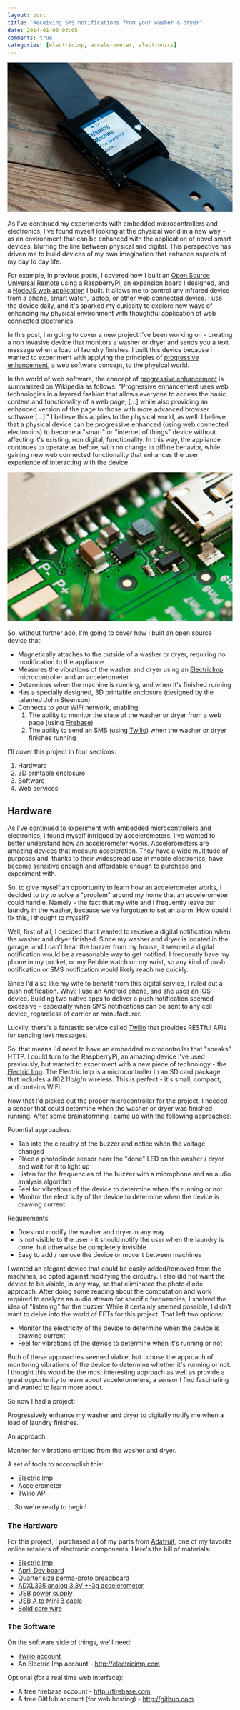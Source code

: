```yaml
---
layout: post
title: "Receiving SMS notifications from your washer & dryer"
date: 2014-01-06 03:05
comments: true
categories: [electricimp, accelerometer, electronics]
---
```


<img src="/images/posts/lundry/thumb_pebble_notification.jpg" class="center" />

As I've continued my experiments with embedded microcontrollers and electronics, I've found myself looking at the physical world in a new way - as an environment that can be enhanced with the application of novel smart devices, blurring the line between physical and digital. This perspective has driven me to build devices of my own imagination that enhance aspects of my day to day life. 

For example, in previous posts, I covered how I built an [Open Source Universal Remote](http://alexba.in/blog/2013/06/08/open-source-universal-remote-parts-and-pictures/) using a RaspberryPi, an expansion board I designed, and a [NodeJS web application](http://github.com/alexbain/lirc_web) I built. It allows me to control any infrared device from a phone, smart watch, laptop, or other web connected device. I use the device daily, and it's sparked my curiosity to explore new ways of enhancing my physical environment with thoughtful application of web connected electronics.

In this post, I'm going to cover a new project I've been working on - creating a non invasive device that monitors a washer or dryer and sends you a text message when a load of laundry finishes. I built this device because I wanted to experiment with applying the principles of [progressive enhancement](http://en.wikipedia.org/wiki/Progressive_enhancement), a web software concept, to the physical world.

In the world of web software, the concept of [progressive enhancement](http://en.wikipedia.org/wiki/Progressive_enhancement) is summarized on Wikipedia as follows: "Progressive enhancement uses web technologies in a layered fashion that allows everyone to access the basic content and functionality of a web page, [...] while also providing an enhanced version of the page to those with more advanced browser software [...]." I believe this applies to the physical world, as well. I believe that a physical device can be progressive enhanced (using web connected electronics) to become a "smart" or "internet of things" device without affecting it's existing, non digital, functionality. In this way, the appliance continues to operate as before, with no change in offline behavior, while gaining new web connected functionality that enhances the user experience of interacting with the device.

<img src="/images/posts/lundry/thumb_circuit_macro.jpg" class="center" />

So, without further ado, I'm going to cover how I built an open source device that:

* Magnetically attaches to the outside of a washer or dryer, requiring no modification to the appliance
* Measures the vibrations of the washer and dryer using an [ElectricImp](http://electricimp.com) microcontroller and an accelerometer
* Determines when the machine is running, and when it's finished running
* Has a specially designed, 3D printable enclosure (designed by the talented John Steenson)
* Connects to your WiFi network, enabling:
  1. The ability to monitor the state of the washer or dryer from a web page (using [Firebase](http://firebase.com))
  2. The ability to send an SMS (using [Twilio](http://twilio.com)) when the washer or dryer finishes running

I'll cover this project in four sections:

1. Hardware
2. 3D printable enclosure
3. Software
4. Web services

## Hardware






As I've continued to experiment with embedded microcontrollers and electronics, I found myself intrigued by accelerometers. I've wanted to better understand how an accelerometer works. Accelerometers are amazing devices that measure acceleration. They have a wide multitude of purposes and, thanks to their widespread use in mobile electronics, have become sensitive enough and affordable enough to purchase and experiment with.

So, to give myself an opportunity to learn how an accelerometer works, I decided to try to solve a "problem" around my home that an accelerometer could handle. Namely - the fact that my wife and I frequently leave our laundry in the washer, because we've forgotten to set an alarm. How could I fix this, I thought to myself?

Well, first of all, I decided that I wanted to receive a digital notification when the washer and dryer finished. Since my washer and dryer is located in the garage, and I can't hear the buzzer from my house, it seemed a digital notification would be a reasonable way to get notified. I frequently have my phone in my pocket, or my Pebble watch on my wrist, so any kind of push notification or SMS notification would likely reach me quickly.

Since I'd also like my wife to benefit from this digital service, I ruled out a push notification. Why? I use an Android phone, and she uses an iOS device. Building two native apps to deliver a push notification seemed excessive - especially when SMS notifications can be sent to any cell device, regardless of carrier or manufacturer.

Luckily, there's a fantastic service called [Twilio](http://twilio.com) that provides RESTful APIs for sending text messages.

So, that means I'd need to have an embedded microcontroller that "speaks" HTTP. I could turn to the RaspberryPi, an amazing device I've used previously, but wanted to experiment with a new piece of technology - the [Electric Imp](http://electricimp.com). The Electric Imp is a microcontroller in an SD card package that includes a 802.11b/g/n wireless. This is perfect - it's small, compact, and contains WiFi.

Now that I'd picked out the proper microcontroller for the project, I needed a sensor that could determine when the washer or dryer was finished running. After some brainstorming I came up with the following approaches:

Potential approaches:

* Tap into the circuitry of the buzzer and notice when the voltage changed
* Place a photodiode sensor near the "done" LED on the washer / dryer and wait for it to light up
* Listen for the frequencies of the buzzer with a microphone and an audio analysis algorithm
* Feel for vibrations of the device to determine when it's running or not
* Monitor the electricity of the device to determine when the device is drawing current

Requirements:

* Does not modify the washer and dryer in any way
* Is not visible to the user - it should notify the user when the laundry is done, but otherwise be completely invisible
* Easy to add / remove the device or move it between machines

I wanted an elegant device that could be easily added/removed from the machines, so opted against modifying the circuitry. I also did not want the device to be visible, in any way, so that eliminated the photo diode approach. After doing some reading about the computation and work required to analyze an audio stream for specific frequencies, I shelved the idea of "listening" for the buzzer. While it certainly seemed possible, I didn't want to delve into the world of FFTs for this project. That left two options:

* Monitor the electricity of the device to determine when the device is drawing current
* Feel for vibrations of the device to determine when it's running or not

Both of these approaches seemed viable, but I chose the approach of monitoring vibrations of the device to determine whether it's running or not. I thought this would be the most interesting approach as well as provide a great opportunity to learn about accelerometers, a sensor I find fascinating and wanted to learn more about.

So now I had a project:

Progressively enhance my washer and dryer to digitally notify me when a load of laundry finishes.

An approach:

Monitor for vibrations emitted from the washer and dryer.

A set of tools to accomplish this:

* Electric Imp
* Accelerometer
* Twilio API

... So we're ready to begin!


### The Hardware

For this project, I purchased all of my parts from [Adafruit](http://adafruit.com), one of my favorite online retailers of electronic components. Here's the bill of materials:

* [Electric Imp](http://www.adafruit.com/products/1129)
* [April Dev board](http://www.adafruit.com/products/1130)
* [Quarter size perma-proto breadboard](http://www.adafruit.com/products/589)
* [ADXL335 analog 3.3V +-3g accelerometer](http://www.adafruit.com/products/163)
* [USB power supply](http://www.adafruit.com/products/501)
* [USB A to Mini B cable](http://www.amazon.com/AmazonBasics-A-Male-Mini-B-Cable-Meters/dp/B001TH7GUK/ref=sr_1_1?ie=UTF8&qid=1388982594&sr=8-1&keywords=usb+mini)
* [Solid core wire](http://www.adafruit.com/products/289)

### The Software

On the software side of things, we'll need:

* [Twilio account](https://www.twilio.com/)
* An Electric Imp account - http://electricimp.com

Optional (for a real time web interface):

* A free firebase account - http://firebase.com
* A free GitHub account (for web hosting) - http://github.com

